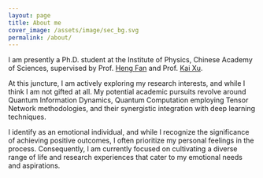 ```yaml
---
layout: page
title: About me
cover_image: /assets/image/sec_bg.svg
permalink: /about/
---
```


I am presently a Ph.D. student at the Institute of Physics, Chinese Academy of Sciences, supervised by Prof. [Heng Fan][heng-fan] and Prof. [Kai Xu][kai-xu].

At this juncture, I am actively exploring my research interests, and while I think I am not gifted at all. My potential academic pursuits revolve around Quantum Information Dynamics, Quantum Computation employing Tensor Network methodologies, and their synergistic integration with deep learning techniques.

I identify as an emotional individual, and while I recognize the significance of achieving positive outcomes, I often prioritize my personal feelings in the process. Consequently, I am currently focused on cultivating a diverse range of life and research experiences that cater to my emotional needs and aspirations.


[heng-fan]: https://scholar.google.com/citations?user=Qu84zBIAAAAJ&hl=en
[kai-xu]: http://www.iop.cas.cn/rcjy/yjdwfgj/?id=3210